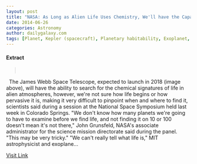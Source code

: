 ```yaml
---
layout: post
title: "NASA: As Long as Alien Life Uses Chemistry, We'll have the Capability to Find It (Today's Most Popular)"
date: 2014-06-26
categories: Astronomy
author: dailygalaxy.com
tags: [Planet, Kepler (spacecraft), Planetary habitability, Exoplanet, Circumstellar habitable zone, Planetary system, Terrestrial planet, Solar System, Stellar astronomy, Exoplanetology, Planets, Astronomical objects, Physical sciences, Space science, Outer space, Planetary science, Planemos, Astronomy, Substellar objects]
---
```





#### Extract
> 

 
The James Webb Space Telescope, expected to launch in 2018 (image above), will have the ability to search for the chemical signatures of life in alien atmospheres, however, we're not sure how life begins or how pervasive it is, making it very difficult to pinpoint when and where to find it, scientists said during a session at the National Space Symposium held last week in Colorado Springs.
"We don't know how many planets we're going to have to examine before we find life, and not finding it on 10 or 100 doesn't mean it's not there," John Grunsfeld, NASA's associate administrator for the science mission directorate said during the panel. "This may be very tricky."
"We can't really tell what life is," MIT astrophysicist and exoplane...



[Visit Link](http://feedproxy.google.com/~r/TheDailyGalaxyNewsFromPlanetEarthBeyond/~3/WU8FQ7jSiBM/as-long-as-alien-life-uses-chemistry-well-have-the-capability-to-find-it-nasa-scientists-the-james-webb-space-telescope.html)


